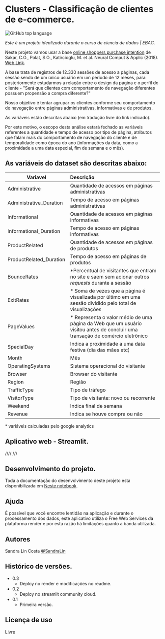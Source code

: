 # Clusters - Classificação de clientes de e-commerce.

<img alt="GitHub top language" src="https://img.shields.io/github/languages/top/sannlin9/Classificacao-de-clientes?style=for-the-badge">



*Este é um projeto idealizado durante o curso de ciencia de dados | EBAC.*

Neste projeto vamos usar a base [online shoppers purchase intention](https://archive.ics.uci.edu/ml/datasets/Online+Shoppers+Purchasing+Intention+Dataset) de Sakar, C.O., Polat, S.O., Katircioglu, M. et al. Neural Comput & Applic (2018). [Web Link](https://doi.org/10.1007/s00521-018-3523-0).

A base trata de registros de 12.330 sessões de acesso a páginas, cada sessão sendo de um único usuário em um período de 12 meses, para posteriormente estudarmos a relação entre o design da página e o perfil do cliente - "Será que clientes com comportamento de navegação diferentes possuem propensão a compra diferente?" 

Nosso objetivo é tentar agrupar os clientes conforme seu comportamento de navegação entre páginas administrativas, informativas e de produtos. 

As variáveis estão descritas abaixo (em tradução livre do link indicado).

Por este motivo, o escopo desta análise estará fechado as variáveis referentes a quantidade e tempo de acesso por tipo de página, atributos que falam mais do comportamento de navegação do cliente e de temporalidade como época do ano (informações da data, como a proximidade a uma data especial, fim de semana e o mês).

## As variáveis do dataset são descritas abaixo:

|Variavel                |Descrição          | 
|------------------------|:-------------------| 
|Administrative          | Quantidade de acessos em páginas administrativas| 
|Administrative_Duration | Tempo de acesso em páginas administrativas | 
|Informational           | Quantidade de acessos em páginas informativas  | 
|Informational_Duration  | Tempo de acesso em páginas informativas  | 
|ProductRelated          | Quantidade de acessos em páginas de produtos | 
|ProductRelated_Duration | Tempo de acesso em páginas de produtos | 
|BounceRates             | *Percentual de visitantes que entram no site e saem sem acionar outros *requests* durante a sessão  | 
|ExitRates               | * Soma de vezes que a página é visualizada por último em uma sessão dividido pelo total de visualizações | 
|PageValues              | * Representa o valor médio de uma página da Web que um usuário visitou antes de concluir uma transação de comércio eletrônico | 
|SpecialDay              | Indica a proximidade a uma data festiva (dia das mães etc) | 
|Month                   | Mês  | 
|OperatingSystems        | Sistema operacional do visitante | 
|Browser                 | Browser do visitante | 
|Region                  | Região | 
|TrafficType             | Tipo de tráfego                  | 
|VisitorType             | Tipo de visitante: novo ou recorrente | 
|Weekend                 | Indica final de semana | 
|Revenue                 | Indica se houve compra ou não |

\* variávels calculadas pelo google analytics

## Aplicativo web - Streamlit.

////
///

## Desenvolvimento do projeto.

Toda a documentação do desenvolvimento deste projeto esta disponibilizada em [Neste notebook](https://github.com/sannlin9/Classificacao-de-clientes/blob/main/Projeto%20clusteriza%C3%A7%C3%A3o.ipynb).

## Ajuda

É possível que você encontre lentidão na aplicação e durante o processamento dos dados, este aplicativo utiliza o Free Web Services da plataforma render e por esta razão há limitações quanto a banda utilizada. 

## Autores

Sandra Lin Costa [@SandraLin](https://www.linkedin.com/in/sandra-lin-costa/)

## Histórico de versões.

* 0.3
  * Deploy no render e modificações no readme.
* 0.2
	* Deploy no streamlit community cloud.
* 0.1
    * Primeira versão.

## Licença de uso
Livre

